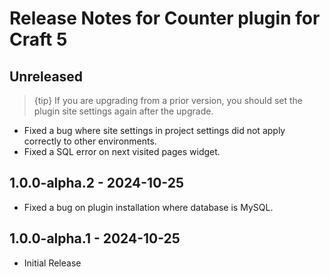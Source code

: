 # Release Notes for Counter plugin for Craft 5

## Unreleased

> {tip} If you are upgrading from a prior version, you should set the plugin site settings again after the upgrade.

- Fixed a bug where site settings in project settings did not apply correctly to other environments.
- Fixed a SQL error on next visited pages widget.

## 1.0.0-alpha.2 - 2024-10-25

- Fixed a bug on plugin installation where database is MySQL.

## 1.0.0-alpha.1 - 2024-10-25

- Initial Release